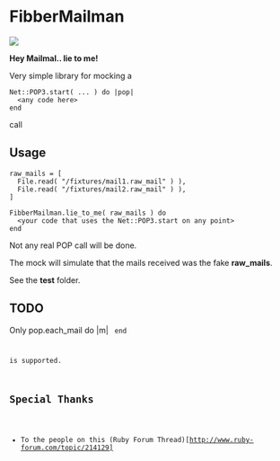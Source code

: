 # FibberMailman

<img src="http://farm5.static.flickr.com/4096/4855853753_840f16cb2b.jpg" />

**Hey Mailmal.. lie to me!**

Very simple library for mocking a

    Net::POP3.start( ... ) do |pop|
      <any code here>
    end
    
call

## Usage
    raw_mails = [
      File.read( "/fixtures/mail1.raw_mail" ) ),
      File.read( "/fixtures/mail2.raw_mail" ) ),
    ]
    
    FibberMailman.lie_to_me( raw_mails ) do
      <your code that uses the Net::POP3.start on any point>
    end
    
Not any real POP call will be done.

The mock will simulate that the mails received was the fake **raw_mails**.

See the **test** folder.

## TODO

Only
    pop.each_mail do |m|
      <code here>
    end

is supported.

## Special Thanks

* To the people on this (Ruby Forum Thread)[http://www.ruby-forum.com/topic/214129]

